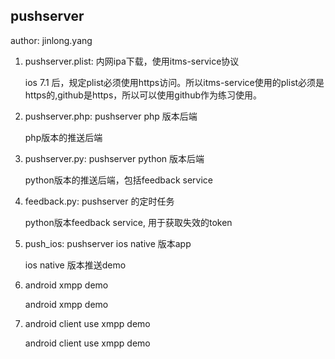 pushserver
----------
author: jinlong.yang

1) pushserver.plist: 内网ipa下载，使用itms-service协议

    ios 7.1 后，规定plist必须使用https访问。所以itms-service使用的plist必须是https的,github是https，所以可以使用github作为练习使用。

2) pushserver.php: pushserver php 版本后端

    php版本的推送后端

3) pushserver.py: pushserver python 版本后端

    python版本的推送后端，包括feedback service

4) feedback.py: pushserver 的定时任务

    python版本feedback service, 用于获取失效的token

5) push_ios: pushserver ios native 版本app

    ios native 版本推送demo

6) android xmpp demo

    android xmpp demo

7) android client use xmpp demo

    android client use xmpp demo
